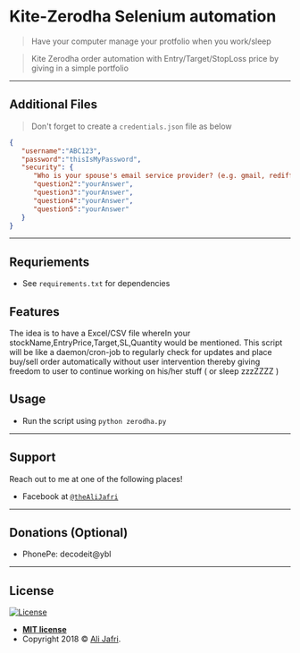 # Kite-Zerodha Selenium automation

> Have your computer manage your protfolio when you work/sleep

> Kite Zerodha order automation with Entry/Target/StopLoss price by giving in a simple portfolio

---

## Additional Files

> Don't forget to create a `credentials.json` file as below

```json
{
   "username":"ABC123",
   "password":"thisIsMyPassword",
   "security": {
      "Who is your spouse's email service provider? (e.g. gmail, rediffmail, etc)" : "yourAnswer",
      "question2":"yourAnswer",
      "question3":"yourAnswer",
      "question4":"yourAnswer",
      "question5":"yourAnswer"
   }
}
```

---

## Requriements

- See `requirements.txt` for dependencies

## Features

The idea is to have a Excel/CSV file whereIn your stockName,EntryPrice,Target,SL,Quantity would be mentioned.
This script will be like a daemon/cron-job to regularly check for updates and place buy/sell order automatically without user intervention thereby giving freedom to user to continue working on his/her stuff ( or sleep zzzZZZZ )

## Usage

- Run the script using `python zerodha.py`

---

## Support

Reach out to me at one of the following places!

- Facebook at <a href="https://www.facebook.com/theAliJafri" target="_blank">`@theAliJafri`</a>

---

## Donations (Optional)

- PhonePe: decodeit@ybl


---

## License

[![License](http://img.shields.io/:license-mit-blue.svg?style=flat-square)](http://badges.mit-license.org)

- **[MIT license](http://opensource.org/licenses/mit-license.php)**
- Copyright 2018 © <a href="#">Ali Jafri</a>.
